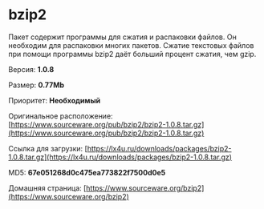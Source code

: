 # bzip2

Пакет содержит программы для сжатия и распаковки файлов. Он необходим для распаковки многих пакетов. Сжатие текстовых файлов при помощи программы bzip2 даёт больший процент сжатия, чем gzip.

Версия: **1.0.8**

Размер: **0.77Mb**

Приоритет: **Необходимый**

Оригинальное расположение: [https://www.sourceware.org/pub/bzip2/bzip2-1.0.8.tar.gz](https://www.sourceware.org/pub/bzip2/bzip2-1.0.8.tar.gz)

Ссылка для загрузки: [https://lx4u.ru/downloads/packages/bzip2-1.0.8.tar.gz](https://lx4u.ru/downloads/packages/bzip2-1.0.8.tar.gz)

MD5: **67e051268d0c475ea773822f7500d0e5**

Домашняя страница: [https://www.sourceware.org/bzip2](https://www.sourceware.org/bzip2)